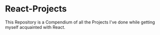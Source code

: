 # React-Projects
This Repository is a Compendium of all the Projects I've done while getting myself acquainted with React. 